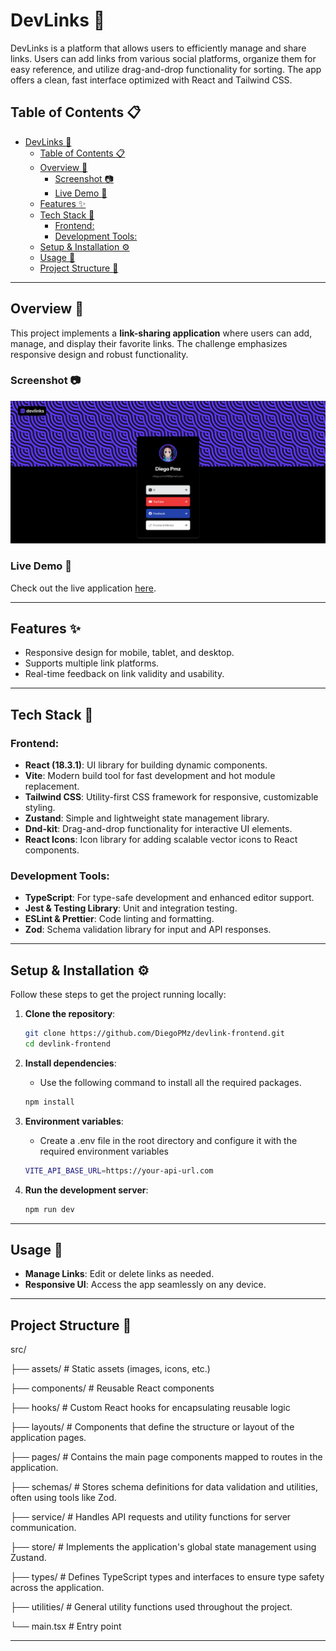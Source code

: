 # DevLinks :paperclip:

DevLinks is a platform that allows users to efficiently manage and share links. Users can add links from various social platforms, organize them for easy reference, and utilize drag-and-drop functionality for sorting. The app offers a clean, fast interface optimized with React and Tailwind CSS.

## Table of Contents :clipboard:

- [DevLinks :paperclip:](#devlinks-paperclip)
  - [Table of Contents :clipboard:](#table-of-contents-clipboard)
  - [Overview :book:](#overview-book)
    - [Screenshot :camera:](#screenshot-camera)
    - [Live Demo :rocket:](#live-demo-rocket)
  - [Features :sparkles:](#features-sparkles)
  - [Tech Stack :hammer:](#tech-stack-hammer)
    - [Frontend:](#frontend)
    - [Development Tools:](#development-tools)
  - [Setup \& Installation ⚙️](#setup--installation-️)
  - [Usage :vertical_traffic_light:](#usage-traffic_light)
  - [Project Structure :file_folder:](#project-structure-file_folder)

---

## Overview :book:

This project implements a **link-sharing application** where users can add, manage, and display their favorite links. The challenge emphasizes responsive design and robust functionality.

### Screenshot :camera:

![App Screenshot](./public/devlink-dek-prev.png)

### Live Demo :rocket:

Check out the live application [here](https://your-live-demo-link.com).

---

## Features :sparkles:

- Responsive design for mobile, tablet, and desktop.
- Supports multiple link platforms.
- Real-time feedback on link validity and usability.

---

## Tech Stack :hammer:

### Frontend:

- **React (18.3.1)**: UI library for building dynamic components.
- **Vite**: Modern build tool for fast development and hot module replacement.
- **Tailwind CSS**: Utility-first CSS framework for responsive, customizable styling.
- **Zustand**: Simple and lightweight state management library.
- **Dnd-kit**: Drag-and-drop functionality for interactive UI elements.
- **React Icons**: Icon library for adding scalable vector icons to React components.

### Development Tools:

- **TypeScript**: For type-safe development and enhanced editor support.
- **Jest & Testing Library**: Unit and integration testing.
- **ESLint & Prettier**: Code linting and formatting.
- **Zod**: Schema validation library for input and API responses.

---

## Setup & Installation ⚙️

Follow these steps to get the project running locally:

1. **Clone the repository**:
   ```bash
   git clone https://github.com/DiegoPMz/devlink-frontend.git
   cd devlink-frontend
   ```
2. **Install dependencies**:
   - Use the following command to install all the required packages.
   ```bash
   npm install
   ```
3. **Environment variables**:

   - Create a .env file in the root directory and configure it with the required environment variables

   ```bash
   VITE_API_BASE_URL=https://your-api-url.com
   ```

4. **Run the development server**:

   ```bash
   npm run dev
   ```

---

## Usage :vertical_traffic_light:

- **Manage Links**: Edit or delete links as needed.
- **Responsive UI**: Access the app seamlessly on any device.

---

## Project Structure :file_folder:

src/

├── assets/ # Static assets (images, icons, etc.)

├── components/ # Reusable React components

├── hooks/ # Custom React hooks for encapsulating reusable logic

├── layouts/ # Components that define the structure or layout of the application pages.

├── pages/ # Contains the main page components mapped to routes in the application.

├── schemas/ # Stores schema definitions for data validation and utilities, often using tools like Zod.

├── service/ # Handles API requests and utility functions for server communication.

├── store/ # Implements the application's global state management using Zustand.

├── types/ # Defines TypeScript types and interfaces to ensure type safety across the application.

├── utilities/ # General utility functions used throughout the project.

└── main.tsx # Entry point

---
